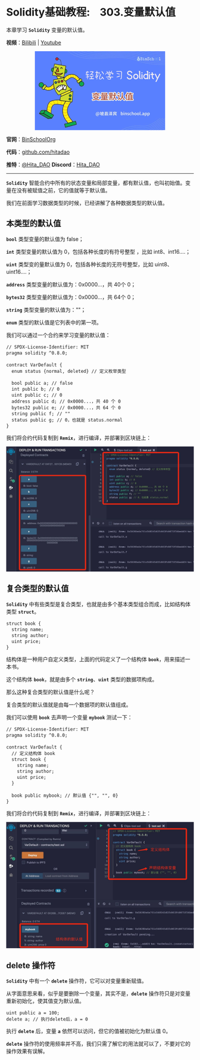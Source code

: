# Solidity基础教程:&nbsp;&nbsp;&nbsp;&nbsp;303.变量默认值

本章学习 **`Solidity`** 变量的默认值。

**视频**：[Bilibili](https://www.bilibili.com/video/BV1vP411W7nR)  |  [Youtube](https://youtu.be/kp_K1-GcWMM)

<p align="center"><img src="./img/solidity-basic-v14.png" align="middle" /></p>

**官网**：[BinSchoolOrg](https://binschool.org)

**代码**：[github.com/hitadao](https://github.com/hitadao)

**推特**：[@Hita_DAO](https://x.com/hita_dao)    **Discord**：[Hita_DAO](https://discord.gg/dzWY3QYGrx)

-----

**`Solidity`** 智能合约中所有的状态变量和局部变量，都有默认值，也叫初始值。变量在没有被赋值之前，它的值就等于默认值。

我们在前面学习数据类型的时候，已经讲解了各种数据类型的默认值。

## 本类型的默认值

**`bool`** 类型变量的默认值为 false；

**`int`** 类型变量的默认值为 0，包括各种长度的有符号整型 ，比如 int8、int16....；

**`uint`** 类型变的量默认值为 0，包括各种长度的无符号整型，比如 uint8、uint16....；

**`address`** 类型变量的默认值为：0x0000...，共 40个 0；

**`bytes32`** 类型变量的默认值为：0x0000...，共 64个 0；

**`string`** 类型变量的默认值为：""；

**`enum`** 类型的默认值是它列表中的第一项。

我们可以通过一个合约来学习变量的默认值：

```solidity
// SPDX-License-Identifier: MIT
pragma solidity ^0.8.0;

contract VarDefault { 
  enum status {normal, deleted} // 定义枚举类型 

  bool public a; // false 
  int public b; // 0
  uint public c; // 0
  address public d; // 0x0000...，共 40 个 0 
  bytes32 public e; // 0x0000...，共 64 个 0
  string public f; // ""
  status public g; // 0，也就是 status.normal
}
```

我们将合约代码复制到 **`Remix`**，进行编译，并部署到区块链上：

<p align="center"><img src="./img/default-variable.png" align="middle" width="800px"/></p>

## 复合类型的默认值

**`Solidity`** 中有些类型是复合类型，也就是由多个基本类型组合而成，比如结构体类型 **`struct`**。

```solidity
struct book {
  string name;
  string author;
  uint price;
}
```

结构体是一种用户自定义类型，上面的代码定义了一个结构体 **`book`**，用来描述一本书。

这个结构体 **`book`**，就是由多个 **`string`**、**`uint`** 类型的数据项构成。

那么这种复合类型的默认值是什么呢？

复合类型的默认值就是由每一个数据项的默认值组成。

我们可以使用 **`book`** 去声明一个变量 **`mybook`** 测试一下：

```solidity
// SPDX-License-Identifier: MIT
pragma solidity ^0.8.0;

contract VarDefault { 
  // 定义结构体 book
  struct book {
    string name;
    string author;
    uint price;
  }

  book public mybook; // 默认值 {"", "", 0}
}
```

我们将合约代码复制到 **`Remix`**，进行编译，并部署到区块链上：

<p align="center"><img src="./img/default-struct.png" align="middle" width="800px"/></p>

## delete 操作符
**`Solidity`** 中有一个 **`delete`** 操作符，它可以对变量重新赋值。

从字面意思来看，似乎是要删除一个变量，其实不是，**`delete`** 操作符只是对变量重新初始化，使其值变为默认值。

```solidity
uint public a = 100;
delete a; // 执行delete后，a = 0
```

执行 **`delete`** 后，变量 **`a`** 依然可以访问，但它的值被初始化为默认值 0。

**`delete`** 操作符的使用频率并不高，我们只需了解它的用法就可以了，不要对它的操作效果有误解。